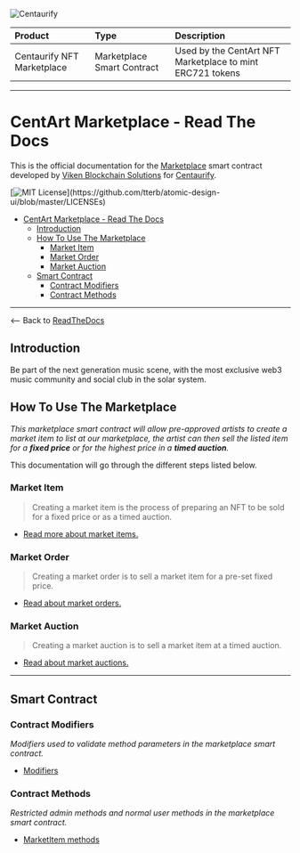 ![Centaurify](https://www.centaurify.com/_next/image?url=%2Fimg%2Flogo%2Fcentaurify-logo.svg&w=1920&q=75)

| Product                     | Type                       | Description                                               |
| :--------                   | :-------                   | :-------------------------                                |
| Centaurify NFT Marketplace  | Marketplace Smart Contract | Used by the CentArt NFT Marketplace to mint ERC721 tokens |

---

# CentArt Marketplace - Read The Docs

This is the official documentation for the [Marketplace](https://github.com/CentaurifyOrg/smart_contracts/tree/main/contracts/NFT/Marketplace/) smart contract developed by [Viken Blockchain Solutions](https://www.vikenblockchain.com) for [Centaurify](https://www.centaurify.com).

[![MIT License](https://img.shields.io/apm/l/atomic-design-ui.svg?)](https://github.com/tterb/atomic-design-ui/blob/master/LICENSEs)

- [CentArt Marketplace - Read The Docs](#centart-marketplace---read-the-docs)
  - [Introduction](#introduction)
  - [How To Use The Marketplace](#how-to-use-the-marketplace)
    - [Market Item](#market-item)
    - [Market Order](#market-order)
    - [Market Auction](#market-auction)
  - [Smart Contract](#smart-contract)
    - [Contract Modifiers](#contract-modifiers)
    - [Contract Methods](#contract-methods)

---  

<-- Back to [ReadTheDocs](ReadTheDocs_marketplace.md#table-of-contents "Back to ReadTheDocs")

## Introduction

Be part of the next generation music scene, with the most exclusive web3 music community and social club in the solar system.  

## How To Use The Marketplace

_This marketplace smart contract will allow pre-approved artists to create a market item to list at our marketplace, the artist can then sell the listed item for a **fixed price** or for the highest price in a **timed auction**._

This documentation will go through the different steps listed below.  

### Market Item

> Creating a market item is the process of preparing an NFT to be sold for a fixed price or as a timed auction.

- [Read more about market items.](MarketItems.md#market-items "Link to description of market items.")

### Market Order

> Creating a market order is to sell a market item for a pre-set fixed price.

- [Read about market orders.](MarketOrder.md#create-an-market-order "Link to description of market orders.")

### Market Auction

> Creating a market auction is to sell a market item at a timed auction.

- [Read about market auctions.](MarketAuction.md#create-an-market-auction "Link to description of market auctions.")

---  

## Smart Contract  

### Contract Modifiers

_Modifiers used to validate method parameters in the marketplace smart contract._

- [Modifiers](Modifiers.md#contract-modifiers)

### Contract Methods

_Restricted admin methods and normal user methods in the marketplace smart contract._

- [MarketItem methods](MarketItems#market-item-methods)

